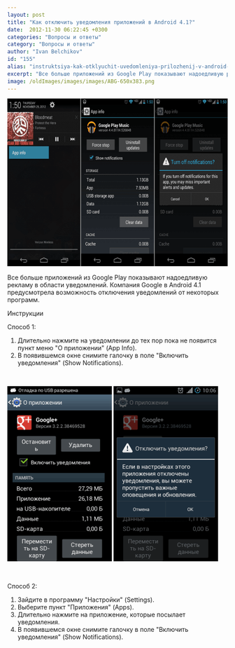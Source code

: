 ```yaml
---
layout: post
title: "Как отключить уведомления приложений в Android 4.1?"
date:  2012-11-30 06:22:45 +0300
categories: "Вопросы и ответы"
category: "Вопросы и ответы"
author: "Ivan Belchikov"
id: "155"
alias: "instruktsiya-kak-otklyuchit-uvedomleniya-prilozhenij-v-android-4-1"
excerpt: "Все больше приложений из Google Play показывают надоедливую рекламу в области уведомлений. Компания Google в Android 4.1 предусмотрела возможность отключения уведомлений от некоторых программ."
image: /oldImages/images/images/ABG-650x383.png
---
```

<img  src="/oldImages/images/images/ABG-650x383.png" alt="" title="ABG" width="650" height="383"  />

Все больше приложений из Google Play показывают надоедливую рекламу в области уведомлений. Компания Google в Android 4.1 предусмотрела возможность отключения уведомлений от некоторых программ.


Инструкции

Способ 1:

<ol>
<li>Длительно нажмите на уведомлении до тех пор пока не появится пункт меню "О приложении" (App Info).</li>
<li>В появившемся окне снимите галочку в поле "Включить уведомления" (Show Notifications).</li>
</ol>
 

<img src="/oldImages/images/images/Screenshot_2012-11-30-09-52-55.png" alt="" width="239" height="400" /> <img src="/oldImages/images/images/Screenshot_2012-11-30-10-06-16.png" alt="" width="239" height="400" />

 

Способ 2:

<ol>
<li>Зайдите в программу "Настройки" (Settings).</li>
<li>Выберите пункт "Приложения" (Apps).</li>
<li>Длительно нажмите на приложение, которые посылает уведомления.</li>
<li>В появившемся окне снимите галочку в поле "Включить уведомления" (Show Notifications).</li>
</ol>